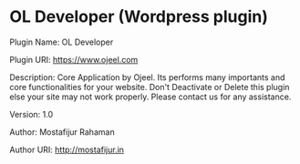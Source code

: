 # OL Developer (Wordpress plugin)

Plugin Name: OL Developer

Plugin URI: https://www.ojeel.com

Description: Core Application by Ojeel. Its performs many importants and core functionalities for your website. Don't Deactivate or Delete this plugin else your site may not work properly. Please contact us for any assistance.

Version: 1.0

Author: Mostafijur Rahaman

Author URI: http://mostafijur.in